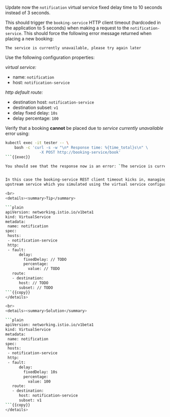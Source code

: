 Update now the `notification` virtual service fixed delay time to 10 seconds instead of 3 seconds.

This should trigger the `booking-service` HTTP client timeout (hardcoded in the application to 5 seconds) 
when making a request to the `notification-service`. This should force the following error message returned 
when placing a new booking:  

```text
The service is currently unavailable, please try again later
```

Use the following configuration properties:


*virtual service:*
* name: `notification`
* host: `notification-service`

*http default route:*
* destination host: `notification-service`
* destination subset: `v1`
* delay fixed delay: `10s`
* delay percentage: `100`

Verify that a booking **cannot** be placed due to *service currently unavailable* error using:
```bash
kubectl exec -it tester -- \
    bash -c 'curl -s -w "\n* Response time: %{time_total}s\n" \
               -X POST http://booking-service/book'
```{{exec}}

You should see that the response now is an error: `The service is currently unavailable, please try again later` and that the response time is ~5 seconds.


In this case the booking-service REST client timeout kicks in, managing correctly the timeout error from the 
upstream service which you simulated using the virtual service configuration. 

<br>
<details><summary>Tip</summary>

```plain
apiVersion: networking.istio.io/v1beta1
kind: VirtualService
metadata:
 name: notification
spec:
 hosts:
 - notification-service
 http:
 - fault:
      delay:
        fixedDelay: // TODO
        percentage:
          value: // TODO
   route:
   - destination:
      host: // TODO
      subset: // TODO
```{{copy}}
</details>

<br>
<details><summary>Solution</summary>

```plain
apiVersion: networking.istio.io/v1beta1
kind: VirtualService
metadata:
 name: notification
spec:
 hosts:
 - notification-service
 http:
 - fault:
      delay:
        fixedDelay: 10s
        percentage:
          value: 100
   route:
   - destination:
      host: notification-service
      subset: v1
```{{copy}}
</details>